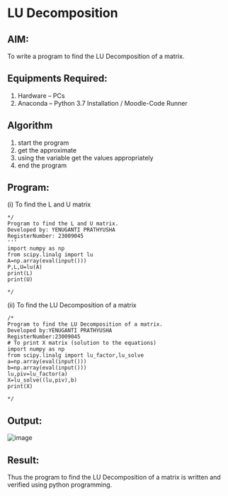 # LU Decomposition 

## AIM:
To write a program to find the LU Decomposition of a matrix.

## Equipments Required:
1. Hardware – PCs
2. Anaconda – Python 3.7 Installation / Moodle-Code Runner

## Algorithm
1. start the program
2. get the approximate
3. using the variable get the values appropriately
4. end the program
   

## Program:
(i) To find the L and U matrix
```
*/
Program to find the L and U matrix.
Developed by: YENUGANTI PRATHYUSHA
RegisterNumber: 23009045
'''
import numpy as np
from scipy.linalg import lu
A=np.array(eval(input()))
P,L,U=lu(A)
print(L)
print(U)

*/
```



(ii) To find the LU Decomposition of a matrix
```
/*
Program to find the LU Decomposition of a matrix.
Developed by:YENUGANTI PRATHYUSHA 
RegisterNumber:23009045
# To print X matrix (solution to the equations)
import numpy as np
from scipy.linalg import lu_factor,lu_solve
a=np.array(eval(input()))
b=np.array(eval(input()))
lu,piv=lu_factor(a)
X=lu_solve((lu,piv),b)
print(X)
 
*/
```

## Output:
![image](https://github.com/prathyusharavi/LU-Decomposition/assets/147474424/60661827-fdd3-431e-a03f-04410656b871)







## Result:
Thus the program to find the LU Decomposition of a matrix is written and verified using python programming.

